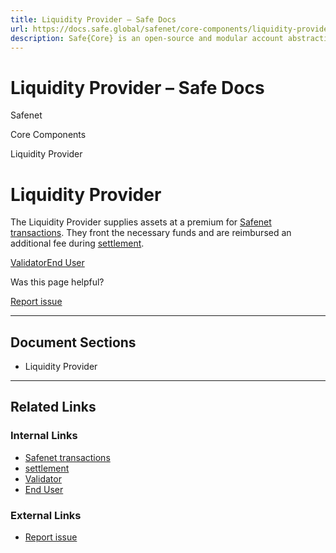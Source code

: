```yaml
---
title: Liquidity Provider – Safe Docs
url: https://docs.safe.global/safenet/core-components/liquidity-provider
description: Safe{Core} is an open-source and modular account abstraction stack. Learn about its features and how to use it.
---
```


# Liquidity Provider – Safe Docs

Safenet

Core Components

Liquidity Provider

# Liquidity Provider

The Liquidity Provider supplies assets at a premium for [Safenet transactions](/safenet/safenet-transaction). They front the necessary funds and are reimbursed an additional fee during [settlement](/safenet/concepts/settlement).

[Validator](/safenet/core-components/validator "Validator")[End User](/safenet/core-components/end-user "End User")

Was this page helpful?

[Report issue](https://github.com/safe-global/safe-docs/issues/new?assignees=&labels=nextra-feedback&projects=&template=nextra-feedback.yml&title=%5BFeedback%5D+)

---

## Document Sections

- Liquidity Provider

---

## Related Links

### Internal Links

- [Safenet transactions](https://docs.safe.global/safenet/safenet-transaction)
- [settlement](https://docs.safe.global/safenet/concepts/settlement)
- [Validator](https://docs.safe.global/safenet/core-components/validator)
- [End User](https://docs.safe.global/safenet/core-components/end-user)

### External Links

- [Report issue](https://github.com/safe-global/safe-docs/issues/new?assignees=&labels=nextra-feedback&projects=&template=nextra-feedback.yml&title=%5BFeedback%5D+)
